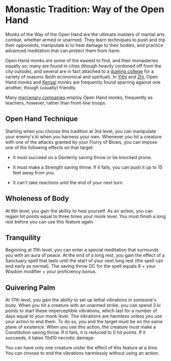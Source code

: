 # Monastic Tradition: Way of the Open Hand
Monks of the Way of the Open Hand are the ultimate masters of martial arts combat, whether armed or unarmed. They learn techniques to push and trip their opponents, manipulate ki to heal damage to their bodies, and practice advanced meditation that can protect them from harm.

Open Hand monks are some of the easiest to find, and their monasteries equally so; many are found in cities (though heavily cordoned off from the city outside), and several are in fact attached to a [dueling college](/Organizations/DuelingColleges.md) for a variety of reasons (both economical and spiritual). In [Yithi](/Nations/Yithi.md) and [Zhi](/Nations/Zhi.md), Open Hand monks and [Kensai](Kensai.md) monks are frequently found sparring against one another, though (usually) friendly.

Many [mercenary companies](/Organizations/MercCompanies/MercCompanies.md) employ Open Hand monks, frequently as teachers, however, rather than front-line troops.

## Open Hand Technique
Starting when you choose this tradition at 3rd level, you can manipulate your enemy's ki when you harness your own. Whenever you hit a creature with one of the attacks granted by your Flurry of Blows, you can impose one of the following effects on that target:

* It must succeed on a Dexterity saving throw or be knocked prone.

* It must make a Strength saving throw. If it fails, you can push it up to 15 feet away from you.

* It can't take reactions until the end of your next turn.

## Wholeness of Body
At 6th level, you gain the ability to heal yourself. As an action, you can regain hit points equal to three times your monk level. You must finish a long rest before you can use this feature again.

## Tranquility
Beginning at 11th level, you can enter a special meditation that surrounds you with an aura of peace. At the end of a long rest, you gain the effect of a Sanctuary spell that lasts until the start of your next long rest (the spell can end early as normal). The saving throw DC for the spell equals 8 + your Wisdom modifier + your proficiency bonus.

## Quivering Palm
At 17th level, you gain the ability to set up lethal vibrations in someone's body. When you hit a creature with an unarmed strike, you can spend 3 ki points to start these imperceptible vibrations, which last for a number of days equal to your monk level. The vibrations are harmless unless you use your action to end them. To do so, you and the target must be on the same plane of existence. When you use this action, the creature must make a Constitution saving throw. If it fails, it is reduced to 0 hit points. If it succeeds, it takes 10d10 necrotic damage.

You can have only one creature under the effect of this feature at a time. You can choose to end the vibrations harmlessly without using an action.
